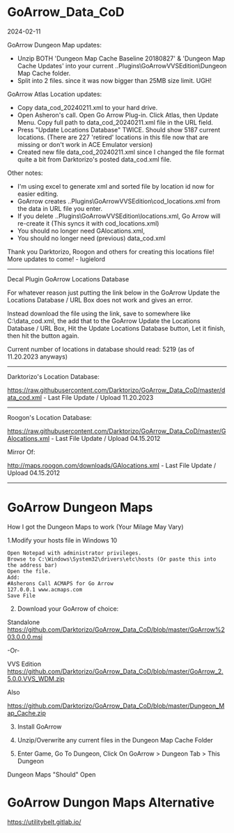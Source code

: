 # GoArrow_Data_CoD
2024-02-11
  
GoArrow Dungeon Map updates:
 - Unzip BOTH 'Dungeon Map Cache Baseline 20180827' & 'Dungeon Map Cache Updates' into your current ..Plugins\GoArrowVVSEdition\Dungeon Map Cache folder.
 - Split into 2 files. since it was now bigger than 25MB size limit.  UGH! 

GoArrow Atlas Location updates:
 - Copy data_cod_20240211.xml to your hard drive.
 - Open Asheron's call. Open Go Arrow Plug-in. Click Atlas, then Update Menu. Copy full path to data_cod_20240211.xml file in the URL field.
 - Press "Update Locations Database" TWICE.  Should show 5187 current locations.  (There are 227 'retired' locations in this file now that are missing or don't work in ACE Emulator version)
 - Created new file data_cod_20240211.xml since I changed the file format quite a bit from Darktorizo's posted data_cod.xml file.

Other notes:
- I'm using excel to generate xml and sorted file by location id now for easier editing.
- GoArrow creates ..Plugins\GoArrowVVSEdition\cod_locations.xml from the data in URL file you enter.
- If you delete ..Plugins\GoArrowVVSEdition\locations.xml, Go Arrow will re-create it (This syncs it with cod_locations.xml)
- You should no longer need GAlocations.xml,
- You should no longer need (previous) data_cod.xml
    
Thank you Darktorizo, Roogon and others for creating this locations file! More updates to come!
    - lugielord
    
--- 
Decal Plugin GoArrow Locations Database

For whatever reason just putting the link below in the GoArrow Update the Locations Database / URL Box does not work and gives an error.

Instead download the file using the link, save to somewhere like C:\data_cod.xml, the add that to the GoArrow Update the Locations Database / URL Box, Hit the Update Locations Database button, Let it finish, then hit the button again.

Current number of locations in database should read: 5219 (as of 11.20.2023 anyways)

---

Darktorizo's Location Database:

https://raw.githubusercontent.com/Darktorizo/GoArrow_Data_CoD/master/data_cod.xml - Last File Update / Upload 11.20.2023

---

Roogon's Location Database:

https://raw.githubusercontent.com/Darktorizo/GoArrow_Data_CoD/master/GAlocations.xml - Last File Update / Upload 04.15.2012

Mirror Of:

http://maps.roogon.com/downloads/GAlocations.xml - Last File Update / Upload 04.15.2012

---

# GoArrow Dungeon Maps
How I got the Dungeon Maps to work (Your Milage May Vary)

1.Modify your hosts file in Windows 10

    Open Notepad with administrator privileges.
    Browse to C:\Windows\System32\drivers\etc\hosts (Or paste this into the address bar)
    Open the file.
    Add:
    #Asherons Call ACMAPS for Go Arrow
    127.0.0.1 www.acmaps.com
    Save File
    
2. Download your GoArrow of choice:

Standalone
https://github.com/Darktorizo/GoArrow_Data_CoD/blob/master/GoArrow%203.0.0.0.msi

-Or-

VVS Edition
https://github.com/Darktorizo/GoArrow_Data_CoD/blob/master/GoArrow_2.5.0.0.VVS_WDM.zip

Also

https://github.com/Darktorizo/GoArrow_Data_CoD/blob/master/Dungeon_Map_Cache.zip

3. Install GoArrow <Version>

4. Unzip/Overwrite any current files in the Dungeon Map Cache Folder

5. Enter Game, Go To Dungeon, Click On GoArrow > Dungeon Tab > This Dungeon 

Dungeon Maps "Should" Open

# GoArrow Dungon Maps Alternative

https://utilitybelt.gitlab.io/
